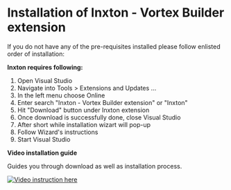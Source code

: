 # Installation of Inxton - Vortex Builder extension

If you do not have any of the pre-requisites installed please follow enlisted order of installation:

**Inxton requires following:**
1. Open Visual Studio
2. Navigate into Tools > Extensions and Updates ...
3. In the left menu choose Online
4. Enter search "Inxton - Vortex Builder extension" or "Inxton"
5. Hit "Download" button under Inxton extension
6. Once download is successfully done, close Visual Studio
7. After short while installation wizart will pop-up
8. Follow Wizard's instructions
9. Start Visual Studio

**Video installation guide**

Guides you through download as well as installation process.  

[![Video instruction here](https://img.youtube.com/vi/seL77D0eykI/0.jpg)](https://www.youtube.com/watch?v=seL77D0eykI&feature=youtu.be "Run builder.")
